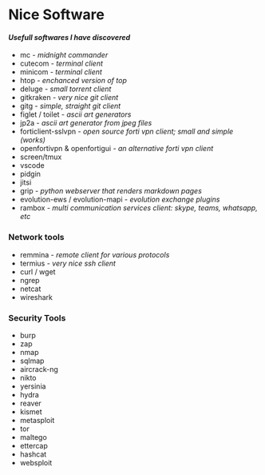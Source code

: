 # Nice Software

#### *Usefull softwares I have discovered*


* mc - *midnight commander*
* cutecom - *terminal client*
* minicom - *terminal client*
* htop - *enchanced version of top*
* deluge - *small torrent client*
* gitkraken - *very nice git client*
* gitg	- *simple, straight git client*
* figlet / toilet - *ascii art generators*
* jp2a - *ascii art generator from jpeg files*
* forticlient-sslvpn - *open source forti vpn client; small and simple (works)*
* openfortivpn & openfortigui - *an alternative forti vpn client*
* screen/tmux
* vscode
* pidgin
* jitsi
* grip - *python webserver that renders markdown pages*
* evolution-ews / evolution-mapi - *evolution exchange plugins*
* rambox - *multi communication services client: skype, teams, whatsapp, etc*



### Network tools

* remmina - *remote client for various protocols*
* termius - *very nice ssh client*
* curl / wget
* ngrep
* netcat
* wireshark


### Security Tools

* burp
* zap
* nmap
* sqlmap
* aircrack-ng
* nikto
* yersinia
* hydra
* reaver
* kismet
* metasploit
* tor
* maltego
* ettercap
* hashcat
* websploit

